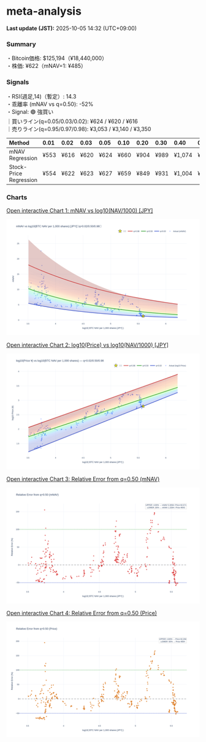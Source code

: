 # meta-analysis


<!--REPORT:START-->
**Last update (JST):** 2025-10-05 14:32 (UTC+09:00)

### Summary
・Bitcoin価格: $125,194（¥18,440,000）  
・株価: ¥622（mNAV=1: ¥485）

### Signals
・RSI(週足,14)（暫定）: 14.3  
・乖離率 (mNAV vs q=0.50): -52%  
・Signal: 🟣 強買い  
｜買いライン(q=0.05/0.03/0.02): ¥624 / ¥620 / ¥616  
｜売りライン(q=0.95/0.97/0.98): ¥3,053 / ¥3,140 / ¥3,350

| Method                 | 0.01   | 0.02   | 0.03   | 0.05   | 0.10   | 0.20   | 0.30   | 0.40   | 0.50   | 0.60   | 0.70   | 0.80   | 0.90   | 0.95   | 0.97   | 0.98   | 0.99   |
|:-----------------------|:-------|:-------|:-------|:-------|:-------|:-------|:-------|:-------|:-------|:-------|:-------|:-------|:-------|:-------|:-------|:-------|:-------|
| mNAV Regression        | ¥553   | ¥616   | ¥620   | ¥624   | ¥660   | ¥904   | ¥989   | ¥1,074 | ¥1,285 | ¥1,477 | ¥1,598 | ¥2,033 | ¥2,742 | ¥3,053 | ¥3,140 | ¥3,350 | ¥3,304 |
| Stock-Price Regression | ¥554   | ¥622   | ¥623   | ¥627   | ¥659   | ¥849   | ¥931   | ¥1,004 | ¥1,128 | ¥1,284 | ¥1,485 | ¥1,934 | ¥2,474 | ¥2,793 | ¥2,731 | ¥2,976 | ¥2,988 |

### Charts
[Open interactive Chart 1: mNAV vs log10(NAV/1000) [JPY]](https://tkzm240.github.io/meta-analysis/fig1.html)

![fig1](assets/fig1.png)

[Open interactive Chart 2: log10(Price) vs log10(NAV/1000) [JPY]](https://tkzm240.github.io/meta-analysis/fig2.html)

![fig2](assets/fig2.png)

[Open interactive Chart 3: Relative Error from q=0.50 (mNAV)](https://tkzm240.github.io/meta-analysis/fig3.html)

![fig3](assets/fig3.png)

[Open interactive Chart 4: Relative Error from q=0.50 (Price)](https://tkzm240.github.io/meta-analysis/fig4.html)

![fig4](assets/fig4.png)
<!--REPORT:END-->
